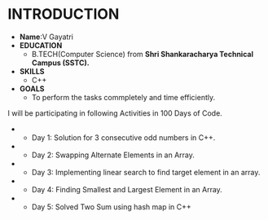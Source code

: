 # INTRODUCTION
* **Name**:V Gayatri
* **EDUCATION**
  * B.TECH(Computer Science) from **Shri Shankaracharya Technical Campus (SSTC).**
* **SKILLS**
  * C++
* **GOALS**
  * To perform the tasks commpletely and time efficiently. 

I will be participating in following Activities in 100 Days of Code.

* - Day 1: Solution for 3 consecutive odd numbers in C++.
* - Day 2: Swapping Alternate Elements in an Array.
* - Day 3: Implementing linear search to find target element in an array.
* - Day 4: Finding Smallest and Largest Element in an Array.
* - Day 5: Solved Two Sum using hash map in C++

